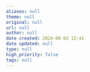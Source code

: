 ```yaml
---
aliases: null
theme: null
original: null
url: null
author: null
date created: 2024-08-03 12:41
date updated: null
type: null
high_priority: false
tags: null
---
```

